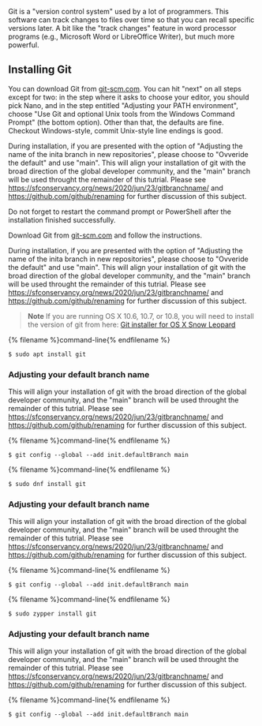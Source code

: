 Git is a "version control system" used by a lot of programmers. This software can track changes to files over time so that you can recall specific versions later. A bit like the "track changes" feature in word processor programs (e.g., Microsoft Word or LibreOffice Writer), but much more powerful.

## Installing Git

<!--sec data-title="Installing Git: Windows" data-id="git_install_windows"
data-collapse=true ces-->

You can download Git from [git-scm.com](https://git-scm.com/). You can hit "next" on all steps except for two: in the step where it asks to choose your editor, you should pick Nano, and in the step entitled "Adjusting your PATH environment", choose "Use Git and optional Unix tools from the Windows Command Prompt" (the bottom option). Other than that, the defaults are fine. Checkout Windows-style, commit Unix-style line endings is good.

During installation, if you are presented with the option of "Adjusting the name of the inita branch in new repositories", please choose to "Ovveride the default" and use "main". This will align your installation of git with the broad direction of the global developer community, and the "main" branch will be used throught the remainder of this tutrial. Please see https://sfconservancy.org/news/2020/jun/23/gitbranchname/ and https://github.com/github/renaming for further discussion of this subject. 

Do not forget to restart the command prompt or PowerShell after the installation finished successfully.
<!--endsec-->

<!--sec data-title="Installing Git: OS X" data-id="git_install_OSX"
data-collapse=true ces-->

Download Git from [git-scm.com](https://git-scm.com/) and follow the instructions.

During installation, if you are presented with the option of "Adjusting the name of the inita branch in new repositories", please choose to "Ovveride the default" and use "main". This will align your installation of git with the broad direction of the global developer community, and the "main" branch will be used throught the remainder of this tutrial. Please see https://sfconservancy.org/news/2020/jun/23/gitbranchname/ and https://github.com/github/renaming for further discussion of this subject. 

> **Note** If you are running OS X 10.6, 10.7, or 10.8, you will need to install the version of git from here: [Git installer for OS X Snow Leopard](https://sourceforge.net/projects/git-osx-installer/files/git-2.3.5-intel-universal-snow-leopard.dmg/download)

<!--endsec-->

<!--sec data-title="Installing Git: Debian or Ubuntu" data-id="git_install_debian_ubuntu"
data-collapse=true ces-->

{% filename %}command-line{% endfilename %}
```bash
$ sudo apt install git
```

### Adjusting your default branch name

This will align your installation of git with the broad direction of the global developer community, and the "main" branch will be used throught the remainder of this tutrial. Please see https://sfconservancy.org/news/2020/jun/23/gitbranchname/ and https://github.com/github/renaming for further discussion of this subject. 

{% filename %}command-line{% endfilename %}
```
$ git config --global --add init.defaultBranch main
```

<!--endsec-->

<!--sec data-title="Installing Git: Fedora" data-id="git_install_fedora"
data-collapse=true ces-->

{% filename %}command-line{% endfilename %}
```bash
$ sudo dnf install git
```

### Adjusting your default branch name

This will align your installation of git with the broad direction of the global developer community, and the "main" branch will be used throught the remainder of this tutrial. Please see https://sfconservancy.org/news/2020/jun/23/gitbranchname/ and https://github.com/github/renaming for further discussion of this subject. 

{% filename %}command-line{% endfilename %}
```
$ git config --global --add init.defaultBranch main
```

<!--endsec-->

<!--sec data-title="Installing Git: openSUSE" data-id="git_install_openSUSE"
data-collapse=true ces-->

{% filename %}command-line{% endfilename %}
```bash
$ sudo zypper install git
```

### Adjusting your default branch name

This will align your installation of git with the broad direction of the global developer community, and the "main" branch will be used throught the remainder of this tutrial. Please see https://sfconservancy.org/news/2020/jun/23/gitbranchname/ and https://github.com/github/renaming for further discussion of this subject. 

{% filename %}command-line{% endfilename %}
```
$ git config --global --add init.defaultBranch main
```

<!--endsec-->
